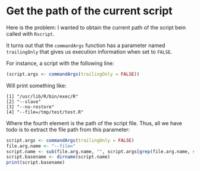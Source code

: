 # Get the path of the current script

Here is the problem: I wanted to obtain the current path of the script bein called with `Rscript`. 

It turns out that the `commandArgs` function has a parameter named `trailingOnly` that gives us execution information when set to `FALSE`.

For instance, a script with the following line:

```R
(script.args <- commandArgs(trailingOnly = FALSE))
```

Will print something like:
```
[1] "/usr/lib/R/bin/exec/R"                          
[2] "--slave"                                        
[3] "--no-restore"                                   
[4] "--file=/tmp/test/test.R"
```

Where the fourth element is the path of the script file. Thus, all we have todo is to extract the file path from this parameter:
```R
script.args <- commandArgs(trailingOnly = FALSE)
file.arg.name <- "--file="
script.name <- sub(file.arg.name, "", script.args[grep(file.arg.name, script.args)])
script.basename <- dirname(script.name)
print(script.basename)
```
